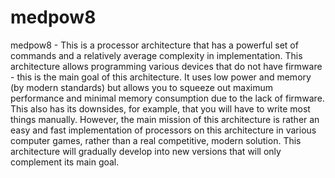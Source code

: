 # medpow8
medpow8 - This is a processor architecture that has a powerful set of commands and a relatively average complexity in implementation. This architecture allows programming various devices that do not have firmware - this is the main goal of this architecture. It uses low power and memory (by modern standards) but allows you to squeeze out maximum performance and minimal memory consumption due to the lack of firmware. This also has its downsides, for example, that you will have to write most things manually. However, the main mission of this architecture is rather an easy and fast implementation of processors on this architecture in various computer games, rather than a real competitive, modern solution. This architecture will gradually develop into new versions that will only complement its main goal.
